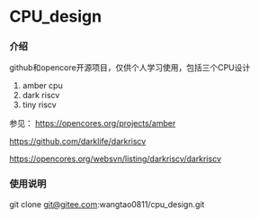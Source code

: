 # CPU_design

### 介绍
github和opencore开源项目，仅供个人学习使用，包括三个CPU设计
1. amber cpu
2. dark riscv
3. tiny riscv

参见：
https://opencores.org/projects/amber

https://github.com/darklife/darkriscv

https://opencores.org/websvn/listing/darkriscv/darkriscv

### 使用说明

git clone git@gitee.com:wangtao0811/cpu_design.git